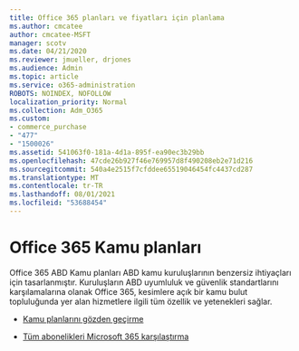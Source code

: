```yaml
---
title: Office 365 planları ve fiyatları için planlama
ms.author: cmcatee
author: cmcatee-MSFT
manager: scotv
ms.date: 04/21/2020
ms.reviewer: jmueller, drjones
ms.audience: Admin
ms.topic: article
ms.service: o365-administration
ROBOTS: NOINDEX, NOFOLLOW
localization_priority: Normal
ms.collection: Adm_O365
ms.custom:
- commerce_purchase
- "477"
- "1500026"
ms.assetid: 541063f0-181a-4d1a-895f-ea90ec3b29bb
ms.openlocfilehash: 47cde26b927f46e769957d8f490208eb2e71d216
ms.sourcegitcommit: 540a4e2515f7cfddee65519046454fc4437cd287
ms.translationtype: MT
ms.contentlocale: tr-TR
ms.lasthandoff: 08/01/2021
ms.locfileid: "53688454"
---
```

# <a name="office-365-government-plans"></a>Office 365 Kamu planları

Office 365 ABD Kamu planları ABD kamu kuruluşlarının benzersiz ihtiyaçları için tasarlanmıştır. Kuruluşların ABD uyumluluk ve güvenlik standartlarını karşılamalarına olanak Office 365, kesimlere açık bir kamu bulut topluluğunda yer alan hizmetlere ilgili tüm özellik ve yetenekleri sağlar.
  
- [Kamu planlarını gözden geçirme](https://products.office.com/government/compare-office-365-government-plans)

- [Tüm abonelikleri Microsoft 365 karşılaştırma](https://products.office.com/business/compare-more-office-365-for-business-plans)